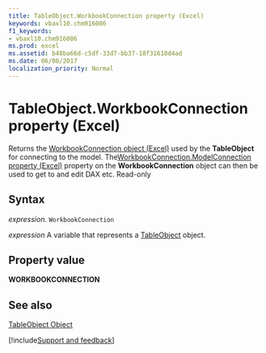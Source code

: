 ```yaml
---
title: TableObject.WorkbookConnection property (Excel)
keywords: vbaxl10.chm916086
f1_keywords:
- vbaxl10.chm916086
ms.prod: excel
ms.assetid: b48ba66d-c5df-33d7-bb37-18f31618d4ad
ms.date: 06/08/2017
localization_priority: Normal
---
```



# TableObject.WorkbookConnection property (Excel)

Returns the [WorkbookConnection object (Excel)](Excel.WorkbookConnection.md) used by the **TableObject** for connecting to the model. The[WorkbookConnection.ModelConnection property (Excel)](Excel.workbookconnection.modelconnection.md) property on the **WorkbookConnection** object can then be used to get to and edit DAX etc. Read-only


## Syntax

_expression_. `WorkbookConnection`

_expression_ A variable that represents a [TableObject](Excel.modeltable.md) object.


## Property value

 **WORKBOOKCONNECTION**


## See also



[TableObject Object](Excel.modeltable.md)

[!include[Support and feedback](~/includes/feedback-boilerplate.md)]